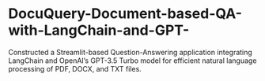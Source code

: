 # DocuQuery-Document-based-QA-with-LangChain-and-GPT-
Constructed a Streamlit-based Question-Answering application integrating LangChain and OpenAI’s GPT-3.5 Turbo model for efficient natural language processing of PDF, DOCX, and TXT files.
